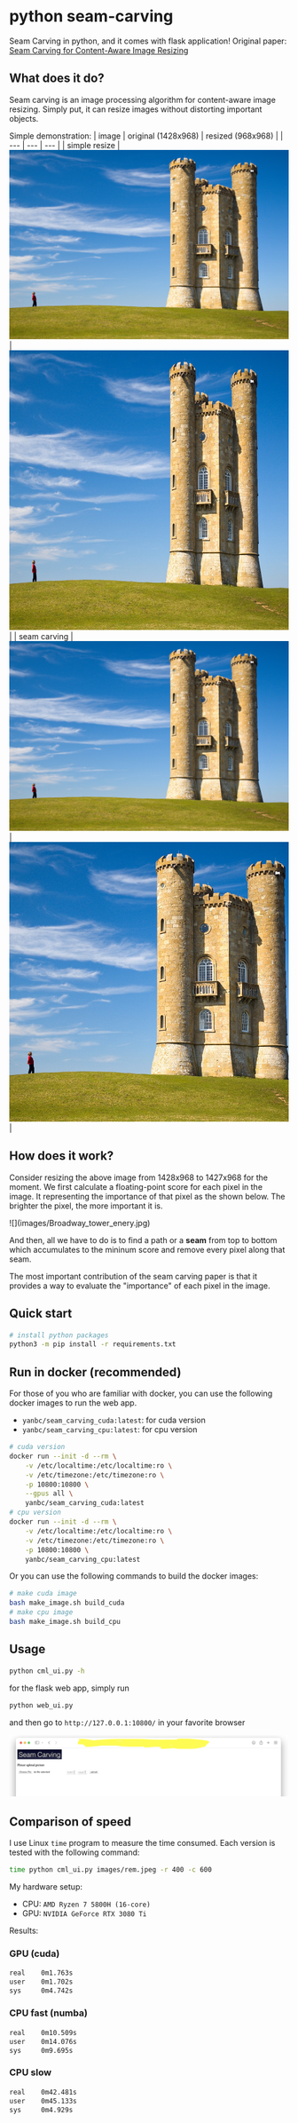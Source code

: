 # python seam-carving
Seam Carving in python, and it comes with flask application! Original paper: [Seam Carving for Content-Aware Image Resizing](http://www.faculty.idc.ac.il/arik/SCWeb/imret/index.html)

## What does it do?
Seam carving is an image processing algorithm for content-aware image resizing. Simply put, it can resize images without distorting important objects.

Simple demonstration:
| image | original (1428x968) | resized (968x968)  |
| --- | --- | --- |
| simple resize |![](images/Broadway_tower_edit.jpg) | ![](images/Broadway_tower_resized.jpg) |
| seam carving | ![](images/Broadway_tower_edit.jpg) | ![](images/Broadway_tower_seamcarved.jpg) |

## How does it work?
Consider resizing the above image from 1428x968 to 1427x968 for the moment. We first calculate a floating-point score for each pixel in the image. It representing the importance of that pixel as the shown below. The brighter the pixel, the more important it is.

<div align="centre">
![](images/Broadway_tower_enery.jpg)
</div>

And then, all we have to do is to find a path or a **seam** from top to bottom which accumulates to the mininum score and remove every pixel along that seam.

The most important contribution of the seam carving paper is that it provides a way to evaluate the "importance" of each pixel in the image.

## Quick start
```bash
# install python packages
python3 -m pip install -r requirements.txt
```


## Run in docker (recommended)
For those of you who are familiar with docker, you can use the following docker images to run the web app.
- `yanbc/seam_carving_cuda:latest`: for cuda version
- `yanbc/seam_carving_cpu:latest`: for cpu version

```bash
# cuda version
docker run --init -d --rm \
    -v /etc/localtime:/etc/localtime:ro \
    -v /etc/timezone:/etc/timezone:ro \
    -p 10800:10800 \
    --gpus all \
    yanbc/seam_carving_cuda:latest
# cpu version
docker run --init -d --rm \
    -v /etc/localtime:/etc/localtime:ro \
    -v /etc/timezone:/etc/timezone:ro \
    -p 10800:10800 \
    yanbc/seam_carving_cpu:latest
```

Or you can use the following commands to build the docker images:

```bash
# make cuda image
bash make_image.sh build_cuda
# make cpu image
bash make_image.sh build_cpu
```


## Usage
```bash
python cml_ui.py -h
```

for the flask web app, simply run
```bash
python web_ui.py
```

and then go to `http://127.0.0.1:10800/` in your favorite browser

![this is how the webpage looks like](images/demo.png)


## Comparison of speed
I use Linux `time` program to measure the time consumed. Each version is tested with the following command:

```bash
time python cml_ui.py images/rem.jpeg -r 400 -c 600
```

My hardware setup:
- CPU: `AMD Ryzen 7 5800H (16-core)`
- GPU: `NVIDIA GeForce RTX 3080 Ti`

Results:
### GPU (cuda)
```
real    0m1.763s
user    0m1.702s
sys     0m4.742s
```

### CPU fast (numba)
```
real    0m10.509s
user    0m14.076s
sys     0m9.695s
```

### CPU slow
```
real    0m42.481s
user    0m45.133s
sys     0m4.929s
```
